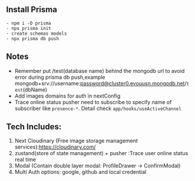 ## Install Prisma
```
- npm i -D prisma
- npx prisma init
- create schemas models
- npx prisma db push
```

## Notes
- Remember put /test(database name) behind the mongodb url to avoid error during prisma db push,example 
mongodb+srv://username:password@cluster0.evouusn.mongodb.net/`test`(dbName)
- Add images domains for auth in nextConfig
- Trace online status pusher need to subscribe to specify name of subscriber like `presence-*`. Detail check `app/hooks/useActiveChannel`


## Tech Includes:
1. Next Cloudinary (Free image storage management services):https://cloudinary.com/
2. zustand(store of state management) + pusher :Trace user online status real time
3. Modal (Contain double layer modal: ProfileDrawer -> ConfirmModal)
4. Multi Auth options: google, github and local credential
